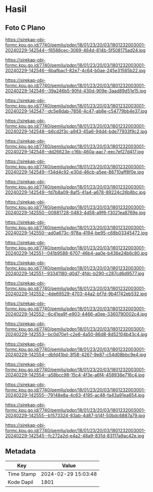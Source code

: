# Hasil

## Foto C Plano

https://sirekap-obj-formc.kpu.go.id/7740/pemilu/pdpr/18/01/23/20/03/1801232003001-20240229-142544--f8588cec-3069-464d-814b-5f508175ad24.jpg

https://sirekap-obj-formc.kpu.go.id/7740/pemilu/pdpr/18/01/23/20/03/1801232003001-20240229-142546--6bafbac1-82e7-4c64-b0ae-245e31565b22.jpg

https://sirekap-obj-formc.kpu.go.id/7740/pemilu/pdpr/18/01/23/20/03/1801232003001-20240229-142546--39a246b5-90fd-430d-909e-3aad89d51e15.jpg

https://sirekap-obj-formc.kpu.go.id/7740/pemilu/pdpr/18/01/23/20/03/1801232003001-20240229-142547--dc5e8dab-7856-4c47-ab8e-c54779bb4e37.jpg

https://sirekap-obj-formc.kpu.go.id/7740/pemilu/pdpr/18/01/23/20/03/1801232003001-20240229-142548--b6cd2f3c-a943-45a6-94d4-bde77933f9c2.jpg

https://sirekap-obj-formc.kpu.go.id/7740/pemilu/pdpr/18/01/23/20/03/1801232003001-20240229-142548--dd26623e-c16b-460a-aac7-eec7ef27d417.jpg

https://sirekap-obj-formc.kpu.go.id/7740/pemilu/pdpr/18/01/23/20/03/1801232003001-20240229-142549--f34d4c92-e30d-46cb-a5ee-88710aff8f0e.jpg

https://sirekap-obj-formc.kpu.go.id/7740/pemilu/pdpr/18/01/23/20/03/1801232003001-20240229-142549--fd7b8a09-8af5-41a4-a678-89224c26b8bc.jpg

https://sirekap-obj-formc.kpu.go.id/7740/pemilu/pdpr/18/01/23/20/03/1801232003001-20240229-142550--00881728-0483-4d58-a9f6-f3021ea8769e.jpg

https://sirekap-obj-formc.kpu.go.id/7740/pemilu/pdpr/18/01/23/20/03/1801232003001-20240229-142550--ad0a673c-978a-4194-be95-c68b03345472.jpg

https://sirekap-obj-formc.kpu.go.id/7740/pemilu/pdpr/18/01/23/20/03/1801232003001-20240229-142551--041b9588-6707-46b4-aa0e-b436e24b6c80.jpg

https://sirekap-obj-formc.kpu.go.id/7740/pemilu/pdpr/18/01/23/20/03/1801232003001-20240229-142551--93341180-d0d7-4fdc-b290-c287cd6d9577.jpg

https://sirekap-obj-formc.kpu.go.id/7740/pemilu/pdpr/18/01/23/20/03/1801232003001-20240229-142552--4de69529-4703-44a2-bf7d-9b4f742eb532.jpg

https://sirekap-obj-formc.kpu.go.id/7740/pemilu/pdpr/18/01/23/20/03/1801232003001-20240229-142552--6c41ea9f-e903-4466-a0ee-3360790002c4.jpg

https://sirekap-obj-formc.kpu.go.id/7740/pemilu/pdpr/18/01/23/20/03/1801232003001-20240229-142553--bc0d70e1-c2e6-4a50-86d8-8d52104b43c4.jpg

https://sirekap-obj-formc.kpu.go.id/7740/pemilu/pdpr/18/01/23/20/03/1801232003001-20240229-142554--dbfd41bd-3f58-4267-9e87-c54d08bbc9e4.jpg

https://sirekap-obj-formc.kpu.go.id/7740/pemilu/pdpr/18/01/23/20/03/1801232003001-20240229-142554--a58bcc98-15c4-4f3e-a6f4-458936e716c4.jpg

https://sirekap-obj-formc.kpu.go.id/7740/pemilu/pdpr/18/01/23/20/03/1801232003001-20240229-142555--79148e8a-4c63-4195-ac48-fa43a91ea654.jpg

https://sirekap-obj-formc.kpu.go.id/7740/pemilu/pdpr/18/01/23/20/03/1801232003001-20240229-142555--b1573324-83ab-4d87-b14f-50bdc6887a79.jpg

https://sirekap-obj-formc.kpu.go.id/7740/pemilu/pdpr/18/01/23/20/03/1801232003001-20240229-142545--fc272a2d-e4a2-48a9-831d-83117a9ac42e.jpg


## Metadata

| Key        | Value               |
| ---------- | ------------------- |
| Time Stamp | 2024-02-29 15:03:48 |
| Kode Dapil | 1801                |



